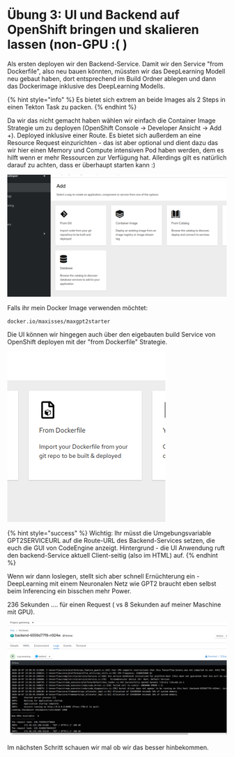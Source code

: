 # Übung 3: UI und Backend auf OpenShift bringen und skalieren lassen \(non-GPU :\( \)

Als ersten deployen wir den Backend-Service. Damit wir den Service "from Dockerfile", also neu bauen könnten, müssten wir das DeepLearning Modell neu gebaut haben, dort entsprechend im Build Ordner ablegen und dann das Dockerimage inklusive des DeepLearning Modells. 

{% hint style="info" %}
Es bietet sich extrem an beide Images als 2 Steps in einen Tekton Task zu packen.
{% endhint %}

Da wir das nicht gemacht haben wählen wir einfach die Container Image Strategie um zu deployen \(OpenShift Console -&gt; Developer Ansicht -&gt; Add +\). Deployed inklusive einer Route. Es bietet sich außerdem an eine Resource Request einzurichten - das ist aber optional und dient dazu das wir hier einen Memory und Compute intensiven Pod haben werden, dem es hilft wenn er mehr Ressourcen zur Verfügung hat. Allerdings gilt es natürlich darauf zu achten, dass er überhaupt starten kann :\)

![](../../.gitbook/assets/image%20%28163%29.png)

Falls ihr mein Docker Image verwenden möchtet: 

```text
docker.io/maxisses/maxgpt2starter
```

Die UI können wir hingegen auch über den eigebauten build Service von OpenShift deployen mit der "from Dockerfile" Strategie.

![](../../.gitbook/assets/image%20%28168%29.png)



{% hint style="success" %}
Wichtig: Ihr müsst die Umgebungsvariable GPT2SERVICEURL auf die Route-URL des Backend-Services setzen, die euch die GUI von CodeEngine anzeigt. Hintergrund - die UI Anwendung ruft  den backend-Service aktuell Client-seitig \(also im HTML\) auf.
{% endhint %}

Wenn wir dann loslegen, stellt sich aber schnell Ernüchterung ein - DeepLearning mit einem Neuronalen Netz wie GPT2 braucht eben selbst beim Inferencing ein bisschen mehr Power. 

236 Sekunden .... für einen Request \( vs 8 Sekunden auf meiner Maschine mit GPU\).

![](../../.gitbook/assets/image%20%28167%29.png)

Im nächsten Schritt schauen wir mal ob wir das besser hinbekommen.

